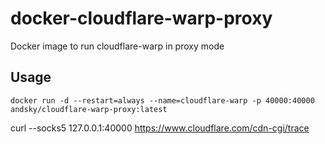 # docker-cloudflare-warp-proxy

Docker image to run cloudflare-warp in proxy mode

## Usage

```
docker run -d --restart=always --name=cloudflare-warp -p 40000:40000 andsky/cloudflare-warp-proxy:latest
```



curl --socks5 127.0.0.1:40000 https://www.cloudflare.com/cdn-cgi/trace
